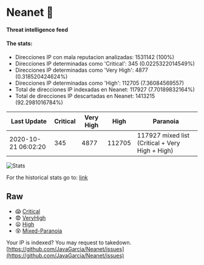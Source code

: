 # Neanet :hocho:
#### Threat intelligence feed
#### The stats:

- Direcciones IP con mala reputacion analizadas: 1531142 (100%)
- Direcciones IP determinadas como 'Critical':  345 (0.0225322014549%)
- Direcciones IP determinadas como 'Very High':  4877 (0.318520424624%)
- Direcciones IP determinadas como 'High':  112705 (7.36084569557)
- Total de direcciones IP indexadas en Neanet:  117927 (7.70189832164%)
- Total de direcciones IP descartadas en Neanet:  1413215 (92.2981016784%)

| Last Update | Critical | Very High | High | Paranoia |
| --- | --- | --- | --- | --- |
| 2020-10-21 06:02:20 | 345 | 4877 | 112705 | 117927 mixed list (Critical + Very High + High)|

![Stats](https://docs.google.com/spreadsheets/d/e/2PACX-1vSnaNMIXVabIpDJjufMlzH7poXnshF3mgd8Is1g9ytUEzVsP5my4Trn8f-xkoLLQ38xpL3HtmUexLo6/pubchart?oid=501124687&format=image)

For the historical stats go to: [link](/stats.csv)
## Raw
- :scream: [Critical](https://raw.githubusercontent.com/JavaGarcia/Neanet/master/blacklists/neanet_critical.txt)
- :fearful: [VeryHigh](https://raw.githubusercontent.com/JavaGarcia/Neanet/master/blacklists/neanet_veryHigh.txtt)
- :frowning: [High](https://raw.githubusercontent.com/JavaGarcia/Neanet/master/blacklists/neanet_high.txt)
- :dizzy_face: [Mixed-Paranoia](https://raw.githubusercontent.com/JavaGarcia/Neanet/master/blacklists/neanet_all.txt)


Your IP is indexed? You may request to takedown. [https://github.com/JavaGarcia/Neanet/issues](https://github.com/JavaGarcia/Neanet/issues)

























































































































































































































































































































































































































































































































































































































































































































































































































































































































































































































































































































































































































































































































































































































































































































































































































